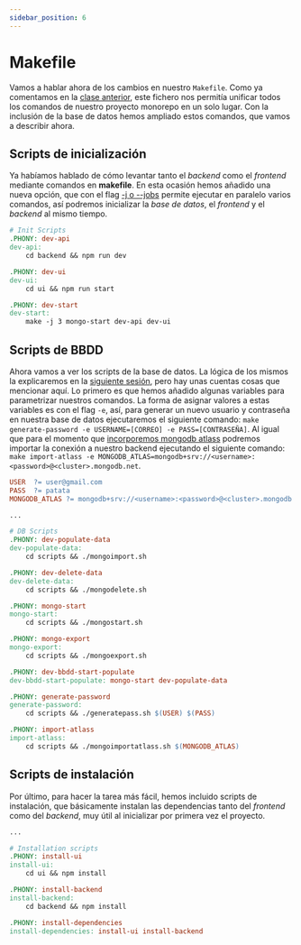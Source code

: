 ```yaml
---
sidebar_position: 6
---
```


# Makefile

Vamos a hablar ahora de los cambios en nuestro `Makefile`. Como ya comentamos en la [clase anterior](../backend/makefile), este fichero nos permitía unificar todos los comandos de nuestro proyecto monorepo en un solo lugar. Con la inclusión de la base de datos hemos ampliado estos comandos, que vamos a describir ahora.

## Scripts de inicialización

Ya habíamos hablado de cómo levantar tanto el *backend* como el *frontend* mediante comandos en **makefile**. En esta ocasión hemos añadido una nueva opción, que con el flag [-j o --jobs](https://www.gnu.org/software/make/manual/html_node/Parallel.html) permite ejecutar en paralelo varios comandos, así podremos inicializar la *base de datos*, el *frontend* y el *backend* al mismo tiempo.

```makefile title="Init Scripts"
# Init Scripts
.PHONY: dev-api
dev-api:
    cd backend && npm run dev

.PHONY: dev-ui
dev-ui:
    cd ui && npm run start

.PHONY: dev-start
dev-start: 
    make -j 3 mongo-start dev-api dev-ui
```

## Scripts de BBDD

Ahora vamos a ver los scripts de la base de datos. La lógica de los mismos la explicaremos en la [siguiente sesión](./scripts), pero hay unas cuentas cosas que mencionar aquí. Lo primero es que hemos añadido algunas variables para parametrizar nuestros comandos. La forma de asignar valores a estas variables es con el flag `-e`, así, para generar un nuevo usuario y contraseña en nuestra base de datos ejecutaremos el siguiente comando: `make generate-password -e USERNAME=[CORREO] -e PASS=[CONTRASEÑA]`. Al igual que para el momento que [incorporemos mongodb atlass](../deployment/backendbbdd#atlas) podremos importar la conexión a nuestro backend ejecutando el siguiente comando: `make import-atlass -e MONGODB_ATLAS=mongodb+srv://<username>:<password>@<cluster>.mongodb.net`.

```makefile title="DB Scripts"
USER  ?= user@gmail.com
PASS  ?= patata
MONGODB_ATLAS ?= mongodb+srv://<username>:<password>@<cluster>.mongodb.net

...

# DB Scripts
.PHONY: dev-populate-data
dev-populate-data:
    cd scripts && ./mongoimport.sh

.PHONY: dev-delete-data
dev-delete-data:
    cd scripts && ./mongodelete.sh

.PHONY: mongo-start
mongo-start:
    cd scripts && ./mongostart.sh

.PHONY: mongo-export
mongo-export:
    cd scripts && ./mongoexport.sh

.PHONY: dev-bbdd-start-populate
dev-bbdd-start-populate: mongo-start dev-populate-data

.PHONY: generate-password
generate-password:
    cd scripts && ./generatepass.sh $(USER) $(PASS)

.PHONY: import-atlass
import-atlass:
    cd scripts && ./mongoimportatlass.sh $(MONGODB_ATLAS)
```

## Scripts de instalación

Por último, para hacer la tarea más fácil, hemos incluido scripts de instalación, que básicamente instalan las dependencias tanto del *frontend* como del *backend*, muy útil al inicializar por primera vez el proyecto.

```makefile title="Installation Scripts"
...

# Installation scripts
.PHONY: install-ui
install-ui:
    cd ui && npm install

.PHONY: install-backend
install-backend:
    cd backend && npm install

.PHONY: install-dependencies
install-dependencies: install-ui install-backend
```
